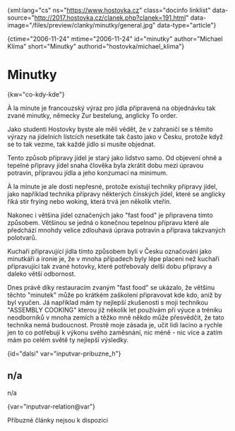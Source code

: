 
{xml:lang="cs" ns="https://www.hostovka.cz" class="docinfo linklist" data-source="http://2017.hostovka.cz/clanek.php?clanek=191.html" data-image="/files/preview/clanky/minutky/general.jpg" data-type="article"}

{ctime="2006-11-24" mtime="2006-11-24" id="minutky" author="Michael Klíma" short="Minutky" authorid="hostovka/michael_klima"}

# Minutky

<!-- generated attribute kw by user_udpatekw.sh on 2020-05-12, do not edit -->

{kw="co-kdy-kde"}

À la minute je francouzský výraz pro jídla připravená na objednávku tak zvané minutky, německy Zur bestelung, anglicky To order.

Jako studenti Hostovky byste ale měli vědět, že v zahraničí se s těmito výrazy na jídelních lístcích nesetkáte tak často jako v Česku, protože když se to tak vezme, tak každé jídlo si musíte objednat.

Tento způsob přípravy jídel je starý jako lidstvo samo. Od objevení ohně a tepelné přípravy jídel snaha člověka byla zkrátit dobu mezi úpravou potravin, přípravou jídla a jeho konzumací na minimum.

À la minute je ale dosti nepřesné, protože existují techniky přípravy jídel, jako například technika přípravy některých čínských jídel, které se anglicky říká stir frying nebo woking, která trvá jen několik vteřin.

Nakonec i většina jídel označených jako "fast food" je připravena tímto způsobem. Většinou se jedná o konečnou tepelnou přípravu které ale předchází mnohdy velice zdlouhavá úprava potravin a příprava takzvaných polotvarů.

Kuchaři připravující jídla tímto způsobem byli v Česku označováni jako minutkáři a ironie je, že v mnoha případech byly lépe placeni než kuchaři připravující tak zvané hotovky, které potřebovaly delší dobu přípravy a daleko větší odbornost.

Dnes právě díky restauracím zvaným "fast food" se ukázalo, že většinu těchto "minutek" může po krátkém zaškolení připravovat kde kdo, aniž by byl vyučen. Já například mám ty nejlepší zkušenosti s moji technikou "ASSEMBLY COOKING" kterou již několik let používám při výuce a tréniku neodborníků v mnoha zemích a těžko mně někdo může přesvědčit, že tato technika nemá budoucnost. Prostě moje zásada je, učit lidi lacino a rychle jen to co potřebují k výkonu svého zaměsnání, nic méně - nic více a zatím mám po celém světě ty nejlepší výsledky.

{id="dalsi" var="inputvar-pribuzne_h"}

## n/a

n/a

{var="inputvar-relation@var"}

Příbuzné články nejsou k dispozici

